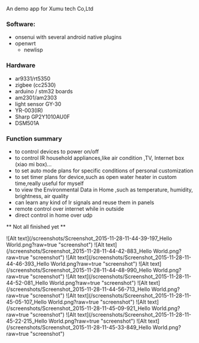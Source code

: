 An demo app for Xumu tech Co,Ltd

### Software:

* onsenui with several android native plugins
* openwrt
	* newlisp

### Hardware

* ar9331/rt5350
* zigbee (cc2530)
* arduino / stm32 boards
* am2301/am2303
* light sensor GY-30
* YR-003(IR)
* Sharp GP2Y1010AU0F
* DSM501A

### Function summary

* to control devices to power on/off
* to control IR household appliances,like air condition ,TV, Internet box (xiao mi box)...
* to set auto mode plans for specific conditions of personal customization
* to set timer plans for device,such as open water heater in custom time,really useful for myself
* to view the Environmental Data in Home ,such as temperature, humidity, brightness, air quality
* can learn any kind of Ir signals and reuse them in panels
* remote control over internet while in outside
* direct control in home over udp

** Not all finished yet **

![Alt text](/screenshots/Screenshot_2015-11-28-11-44-39-197_Hello World.png?raw=true "screenshot")
![Alt text](/screenshots/Screenshot_2015-11-28-11-44-42-883_Hello World.png?raw=true "screenshot")
![Alt text](/screenshots/Screenshot_2015-11-28-11-44-46-393_Hello World.png?raw=true "screenshot")
![Alt text](/screenshots/Screenshot_2015-11-28-11-44-48-990_Hello World.png?raw=true "screenshot")
![Alt text](/screenshots/Screenshot_2015-11-28-11-44-52-081_Hello World.png?raw=true "screenshot")
![Alt text](/screenshots/Screenshot_2015-11-28-11-44-56-713_Hello World.png?raw=true "screenshot")
![Alt text](/screenshots/Screenshot_2015-11-28-11-45-05-107_Hello World.png?raw=true "screenshot")
![Alt text](/screenshots/Screenshot_2015-11-28-11-45-09-921_Hello World.png?raw=true "screenshot")
![Alt text](/screenshots/Screenshot_2015-11-28-11-45-22-215_Hello World.png?raw=true "screenshot")
![Alt text](/screenshots/Screenshot_2015-11-28-11-45-33-849_Hello World.png?raw=true "screenshot")

